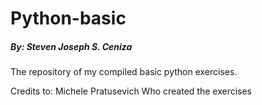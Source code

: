 # Python-basic
##### By: Steven Joseph S. Ceniza


The repository of my compiled basic python exercises.

Credits to: Michele Pratusevich
Who created the exercises

